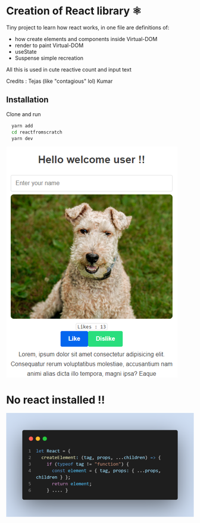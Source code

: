 # Creation of React library ⚛

Tiny project to learn how react works, in one file
are definitions of:

- how create elements and components inside Virtual-DOM
- render to paint Virtual-DOM
- useState 
- Suspense simple recreation 

All this is used in cute reactive count and input text 

Credits : Tejas (like "contagious" lol) Kumar

## Installation

Clone and run

```bash
  yarn add  
  cd reactfromscratch
  yarn dev
```
![App](./assets/dogss.png)

# No react installed !!
![react](./assets/react..png)

